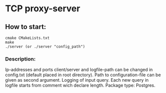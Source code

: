# TCP proxy-server

## How to start:

    cmake CMakeLists.txt
    make
    ./server (or ./server "config_path")

### Description:

Ip-addresses and ports client/server and logfile-path can be changed in config.txt (default placed in root directory).
Path to configuration-file can be given as second argument.
Logging of input query. Each new query in logfile starts from comment wich declare length.
Package type: Postgres.
